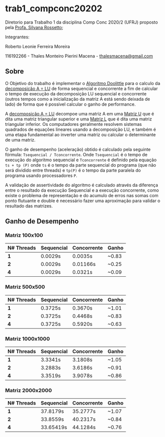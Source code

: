 # trab1_compconc20202
Diretorio para Trabalho 1 da disciplina Comp Conc 2020/2 (UFRJ) proposto pela [Profa. Silvana Rossetto](https://dcc.ufrj.br/~silvana/);

Integrantes:

Roberto Leonie Ferreira Moreira 

116192266 - Thales Monteiro Pierini Macena - thalesmacena@gmail.com

## Sobre
O Objetivo do trabalho é implementar o [Algoritmo Doolittle](https://en.wikipedia.org/wiki/LU_decomposition#Doolittle_algorithm) para o calculo da [decomposição A = LU](https://en.wikipedia.org/wiki/LU_decomposition) de forma sequencial e concorrente a fim de calcular o tempo de execução da decomposição LU sequencial e concorrente (outros tempos como a inicialização da matriz A está sendo deixada de lado) de forma que é possivel calcular o ganho de performance. 

A [decomposição A = LU](https://en.wikipedia.org/wiki/LU_decomposition) decompoe uma matriz A em uma [Matriz U](https://en.wikipedia.org/wiki/Triangular_matrix#Description) que é dita uma matriz triangular superior e uma [Matriz L](https://en.wikipedia.org/wiki/Triangular_matrix#Description) que é dita uma matriz triangular inferior. Os computadores geralmente resolvem sistemas quadrados de equações lineares usando a decomposição LU, e também é uma etapa fundamental ao inverter uma matriz ou calcular o determinante de uma matriz.

O ganho de desempenho (aceleração) obtido é calculado pela seguinte fórmula: `Tsequencial / Tconcorrente`. Onde `Tsequencial` é o tempo de execução do algoritmo sequencial e `Tconcorrente` é definido pela equação `ts + tp (P)` onde `ts` é o tempo da parte sequencial do programa (que não será dividido entre threads) e `tp(P)` é o tempo da parte paralela do programa usando processadores `P`.

A validação de assertividade do algoritmo é calculado através da diferença entre o resultado da execução Sequencial e a execução concorrente, como existe o problema de representação e do acumulo de erros nas somas com ponto flutuante e double é necessário fazer uma aproximação para validar o resultado das matrizes.

## Ganho de Desempenho
### Matriz 100x100

N# Threads | Sequencial | Concorrente | Ganho
--- | --- | --- | ---
**1** | 0.0029s | 0.0035s | ~0.83 
**2** | 0.0029s | 0.01166s | ~0.25
**4** | 0.0029s | 0.0321s | ~0.09

### Matriz 500x500

N# Threads | Sequencial | Concorrente | Ganho
--- | --- | --- | ---
**1** | 0.3725s | 0.3670s | ~1.01
**2** | 0.3725s | 0.4468s | ~0.83
**4** | 0.3725s |  0.5920s | ~0.63

### Matriz 1000x1000

N# Threads | Sequencial | Concorrente | Ganho
--- | --- | --- | ---
**1** | 3.3341s | 3.1808s | ~1.05 
**2** | 3.2883s | 3.6186s | ~0.91
**4** | 3.3519s | 3.9078s | ~0.86

### Matriz 2000x2000

N# Threads | Sequencial | Concorrente | Ganho
--- | --- | --- | ---
**1** | 37.8179s | 35.2777s | ~1.07
**2** | 33.8559s | 40.2317s | ~0.84
**4** | 33.65419s | 44.1284s | ~0.76
